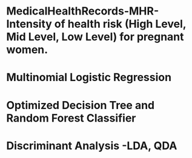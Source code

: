 # MedicalHealthRecords-MHR- Intensity of health risk (High Level, Mid Level, Low Level) for pregnant women.
# Multinomial Logistic Regression
# Optimized Decision Tree and Random Forest Classifier
# Discriminant Analysis -LDA, QDA
